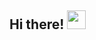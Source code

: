 ## Hi there! <img src="https://raw.githubusercontent.com/iampavangandhi/iampavangandhi/master/gifs/Hi.gif" width="30px"></h2>
